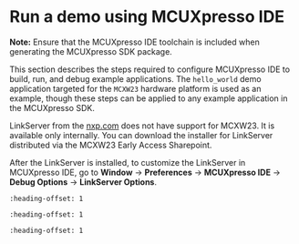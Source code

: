 # Run a demo using MCUXpresso IDE

**Note:** Ensure that the MCUXpresso IDE toolchain is included when generating the MCUXpresso SDK package.

This section describes the steps required to configure MCUXpresso IDE to build, run, and debug example applications. The `hello_world` demo application targeted for the `MCXW23` hardware platform is used as an example, though these steps can be applied to any example application in the MCUXpresso SDK.

LinkServer from the [nxp.com](http://nxp.com) does not have support for MCXW23. It is available only internally. You can download the installer for LinkServer distributed via the MCXW23 Early Access Sharepoint.

After the LinkServer is installed, to customize the LinkServer in MCUXpresso IDE, go to **Window** -\> **Preferences** -\> **MCUXpresso IDE** -\> **Debug Options** -\> **LinkServer Options**.

```{include} ../topics/select_the_workspace_location.md
:heading-offset: 1
```

```{include} ../topics/build_an_example_application_001.md
:heading-offset: 1
```

```{include} ../topics/run_an_example_application.md
:heading-offset: 1
```

